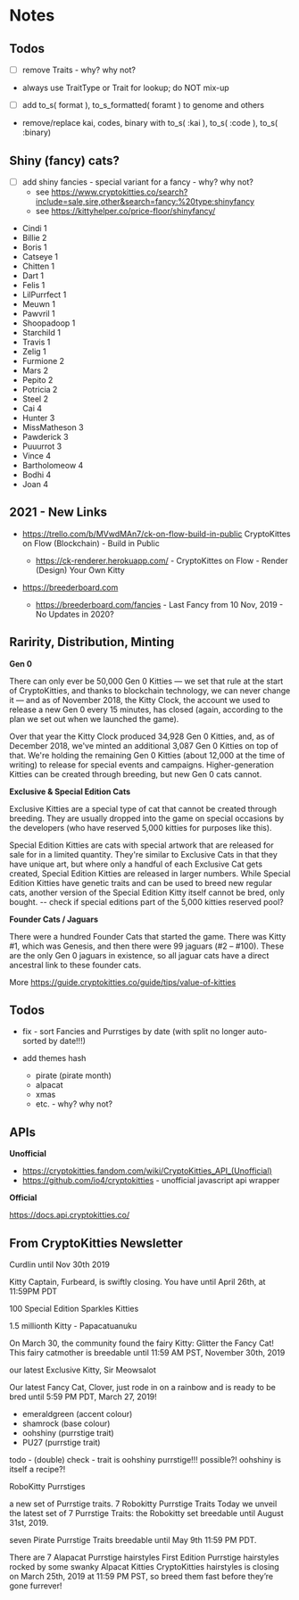 # Notes

## Todos

- [ ]  remove Traits - why? why not?
  - always use TraitType or Trait for lookup; do NOT mix-up
- [ ]  add to_s( format ), to_s_formatted( foramt ) to genome and others
  - remove/replace kai, codes, binary with to_s( :kai ), to_s( :code ), to_s( :binary)


## Shiny (fancy) cats?

- [ ] add shiny fancies  - special variant for a fancy - why? why not?
  - see <https://www.cryptokitties.co/search?include=sale,sire,other&search=fancy:%20type:shinyfancy>
  - see <https://kittyhelper.co/price-floor/shinyfancy/>


- Cindi 	1
- Billie 	2
- Boris 	1
- Catseye 	1
- Chitten 	1
- Dart 		1
- Felis 	1
- LilPurrfect 	1
- Meuwn 	1
- Pawvril 	1
- Shoopadoop 	1
- Starchild     1
- Travis        1
- Zelig         1
- Furmione 	2
- Mars	 	2
- Pepito 	2
- Potricia 	2
- Steel 	2
- Cai	 	4
- Hunter 	3
- MissMatheson 	3
- Pawderick 	3
- Puuurrot 	3
- Vince 	4
- Bartholomeow 	4
- Bodhi 	4
- Joan  	4




## 2021 - New Links

- <https://trello.com/b/MVwdMAn7/ck-on-flow-build-in-public>
  CryptoKittes on Flow (Blockchain) - Build in Public
  - <https://ck-renderer.herokuapp.com/>  - CryptoKittes on Flow - Render (Design) Your Own Kitty

- <https://breederboard.com>
  - <https://breederboard.com/fancies>  - Last Fancy from 10 Nov, 2019 - No Updates in 2020?


## Raririty, Distribution, Minting

**Gen 0**

There can only ever be 50,000 Gen 0 Kitties — we set that rule at the start of CryptoKitties, and thanks to blockchain technology, we can never change it — and as of November 2018, the Kitty Clock, the account we used to release a new Gen 0 every 15 minutes, has closed (again, according to the plan we set out when we launched the game).

Over that year the Kitty Clock produced 34,928 Gen 0 Kitties, and,
as of December 2018, we've minted an additional 3,087 Gen 0 Kitties on top of that.
We're holding the remaining Gen 0 Kitties (about 12,000 at the time of writing) to release for special events and campaigns.
Higher-generation Kitties can be created through breeding, but new Gen 0 cats cannot.

**Exclusive & Special Edition Cats**

Exclusive Kitties are a special type of cat that cannot be created through breeding.
They are usually dropped into the game on special occasions by the developers
(who have reserved 5,000 kitties for purposes like this).

Special Edition Kitties are cats with special artwork that are released for sale for in a limited quantity. They're similar to Exclusive Cats in that they have unique art, but where only a handful of each Exclusive Cat gets created, Special Edition Kitties are released in larger numbers. While Special Edition Kitties have genetic traits and can be used to breed new regular cats, another version of the Special Edition Kitty itself cannot be bred, only bought.   -- check if special editions part of the 5,000 kitties reserved pool?

**Founder Cats / Jaguars**

There were a hundred Founder Cats that started the game. There was Kitty #1, which was Genesis,
and then there were 99 jaguars (#2 – #100). These are the only Gen 0 jaguars in existence,
so all jaguar cats have a direct ancestral link to these founder cats.





More <https://guide.cryptokitties.co/guide/tips/value-of-kitties>


## Todos

- fix - sort Fancies and Purrstiges by date (with split no longer auto-sorted by date!!!)

- add themes hash
  - pirate (pirate month)
  - alpacat
  - xmas
  - etc.  - why? why not?



## APIs

**Unofficial**

- <https://cryptokitties.fandom.com/wiki/CryptoKitties_API_(Unofficial)>
- <https://github.com/io4/cryptokitties> - unofficial javascript api wrapper


**Official**

<https://docs.api.cryptokitties.co/>


## From CryptoKitties Newsletter




Curdlin    until Nov 30th 2019

Kitty Captain, Furbeard, is swiftly closing. You have until April 26th, at 11:59PM PDT

100 Special Edition Sparkles Kitties

1.5 millionth Kitty - Papacatuanuku

On March 30, the community found the fairy Kitty: Glitter the Fancy Cat!
This fairy catmother is breedable until 11:59 AM PST, November 30th, 2019

our latest Exclusive Kitty, Sir Meowsalot

Our latest Fancy Cat, Clover,
just rode in on a rainbow and is ready
to be bred until 5:59 PM PDT, March 27, 2019!

- emeraldgreen (accent colour)
- shamrock (base colour)
- oohshiny (purrstige trait)
- PU27 (purrstige trait)

todo - (double) check - trait is oohshiny purrstige!!! possible?! oohshiny is itself a recipe?!




RoboKitty Purrstiges

a new set of Purrstige traits. 7 Robokitty Purrstige Traits
Today we unveil the latest set of 7 Purrstige Traits: the Robokitty set
breedable until August 31st, 2019.

seven Pirate Purrstige Traits breedable until May 9th 11:59 PM PDT.

There are 7 Alapacat Purrstige hairstyles
First Edition Purrstige hairstyles rocked by some swanky Alpacat Kitties
CryptoKitties hairstyles is closing on March 25th, 2019 at 11:59 PM PST,
so breed them fast before they’re gone furrever!
